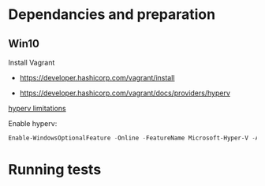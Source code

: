 
# Dependancies and preparation
## Win10
Install Vagrant
- https://developer.hashicorp.com/vagrant/install

- https://developer.hashicorp.com/vagrant/docs/providers/hyperv


[hyperv limitations](https://developer.hashicorp.com/vagrant/docs/providers/hyperv/limitations)

Enable hyperv:
```powershell
Enable-WindowsOptionalFeature -Online -FeatureName Microsoft-Hyper-V -All
```

# Running tests

```powershell

```

